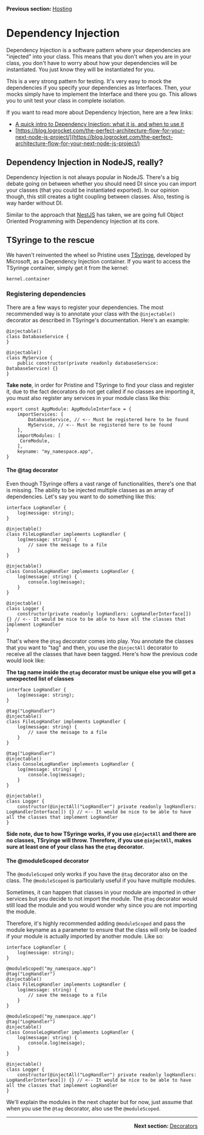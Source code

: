 <p>
   <strong>Previous section: </strong> <a href="02.hosting.md">Hosting</a>
</p>


# Dependency Injection

Dependency Injection is a software pattern where your dependencies are "injected" into your class. This means that you don't when you are in your class, you don't have to worry about how your dependencies will be instantiated. 
You just know they will be instantiated for you.

This is a very strong pattern for testing. It's very easy to mock the dependencies if you specify your dependencies as Interfaces. Then, your mocks simply have to implement the Interface and there you go. This allows you to unit test
your class in complete isolation.

If you want to read more about Dependency Injection, here are a few links:
* [A quick intro to Dependency Injection: what it is, and when to use it](https://www.freecodecamp.org/news/a-quick-intro-to-dependency-injection-what-it-is-and-when-to-use-it-7578c84fa88f/)
* [https://blog.logrocket.com/the-perfect-architecture-flow-for-your-next-node-js-project/](https://blog.logrocket.com/the-perfect-architecture-flow-for-your-next-node-js-project/) 

## Dependency Injection in NodeJS, really?
Dependency Injection is not always popular in NodeJS. There's a big debate going on between whether you should need DI since you can import your classes (that you could be instantiated exported). In our opinion though, this still creates a tight coupling between classes. Also, testing is way harder without DI.

Similar to the approach that [NestJS](https://github.com/nestjs/nest) has taken, we are going full Object Oriented Programming with Dependency Injection at its core.

## TSyringe to the rescue

We haven't reinvented the wheel so Pristine uses [TSyringe](https://github.com/microsoft/tsyringe), developed by Microsoft, as a Dependency Injection container. If you want to access the TSyringe container, simply get it from the kernel:

```
kernel.container
```

### Registering dependencies

There are a few ways to register your dependencies. The most recommended way is to annotate your class with the `@injectable()` decorator as described in TSyringe's documentation. Here's an example:

```
@injectable()
class DatabaseService {
}

@injectable()
class MyService {
    public constructor(private readonly databaseService: DatabaseService) {}    
}
```

**Take note**, in order for Pristine and TSyringe to find your class and register it, due to the fact decorators do not get called if no classes are importing it, you must also register any services in your module class like this:

```
export const AppModule: AppModuleInterface = {
    importServices: [
        DatabaseService, // <-- Must be registered here to be found
        MyService, // <-- Must be registered here to be found
    ],
    importModules: [
     CoreModule,
    ],
    keyname: "my_namespace.app",
}
```

#### The @tag decorator
Even though TSyringe offers a vast range of functionalities, there's one that is missing. The ability to be injected multiple classes as an array of dependencies. Let's say you want to do something like this:

```
interface LogHandler {
    log(message: string);
}

@injectable()
class FileLogHandler implements LogHandler {
    log(message: string) {
        // save the message to a file
    }
}

@injectable()
class ConsoleLogHandler implements LogHandler {
    log(message: string) {
        console.log(message);
    }
}

@injectable()
class Logger {
    constructor(private readonly logHandlers: LogHandlerInterface[]) {} // <-- It would be nice to be able to have all the classes that implement LogHandler 
}

```

That's where the `@tag` decorator comes into play. You annotate the classes that you want to "tag" and then, you use the `@injectAll` decorator to receive all the classes that have been tagged. Here's how the previous code would look like:

**The tag name inside the `@tag` decorator must be unique else you will get a unexpected list of classes**

```
interface LogHandler {
    log(message: string);
}

@tag("LogHandler")
@injectable()
class FileLogHandler implements LogHandler {
    log(message: string) {
        // save the message to a file
    }
}

@tag("LogHandler")
@injectable()
class ConsoleLogHandler implements LogHandler {
    log(message: string) {
        console.log(message);
    }
}

@injectable()
class Logger {
    constructor(@injectAll("LogHandler") private readonly logHandlers: LogHandlerInterface[]) {} // <-- It would be nice to be able to have all the classes that implement LogHandler 
}

```

**Side note, due to how TSyringe works, if you use `@injectAll` and there are no classes, TSryinge will throw. Therefore, if you use `@injectAll`, makes sure at least one of your class has the `@tag` decorator.**

#### The @moduleScoped decorator
The `@moduleScoped` only works if you have the `@tag` decorator also on the class. The `@moduleScoped` is particularly useful if you have multiple modules. 

Sometimes, it can happen that classes in your module are imported in other services but you decide to not import the module. The `@tag` decorator would still load the module and you would wonder why since you are not importing the module.

Therefore, it's highly recommended adding `@moduleScoped` and pass the module keyname as a parameter to ensure that the class will only be loaded if your module is actually imported by another module. Like so:

```
interface LogHandler {
    log(message: string);
}

@moduleScoped("my_namespace.app")
@tag("LogHandler")
@injectable()
class FileLogHandler implements LogHandler {
    log(message: string) {
        // save the message to a file
    }
}

@moduleScoped("my_namespace.app")
@tag("LogHandler")
@injectable()
class ConsoleLogHandler implements LogHandler {
    log(message: string) {
        console.log(message);
    }
}

@injectable()
class Logger {
    constructor(@injectAll("LogHandler") private readonly logHandlers: LogHandlerInterface[]) {} // <-- It would be nice to be able to have all the classes that implement LogHandler 
}

```

We'll explain the modules in the next chapter but for now, just assume that when you use the `@tag` decorator, also use the `@moduleScoped`. 

---

<p align="right">
    <strong>Next section: </strong> <a href="04.decorators.md">Decorators</a>
</p>

